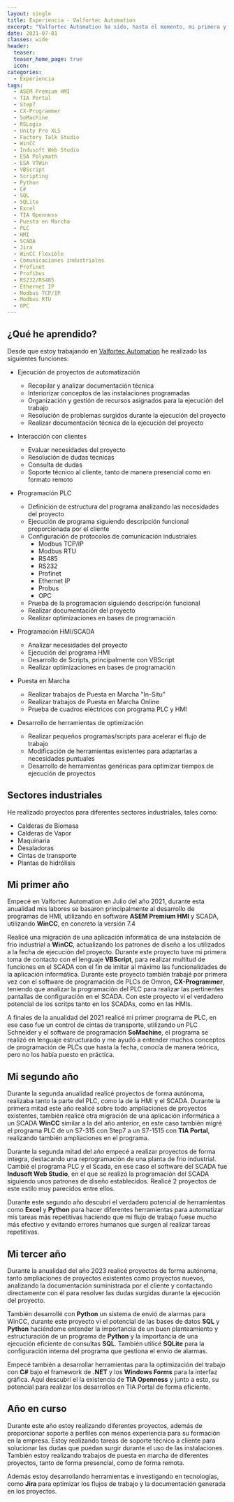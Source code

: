 ```yaml
---
layout: single
title: Experiencia - Valfortec Automation
excerpt: "Valfortec Automation ha sido, hasta el momento, mi primera y única experiencia laboral en el sector de la Automatización Insutrial, en la que estoy aprendiendo gran cantidad de conociemientos que me permiten crecer tanto a nivel profesional como personal."
date: 2021-07-01
classes: wide
header:
  teaser: 
  teaser_home_page: true
  icon: 
categories:
  - Experiencia
tags:  
  - ASEM Premium HMI
  - TIA Portal
  - Step7
  - CX-Programmer
  - SoMachine
  - RSLogix
  - Unity Pro XLS
  - Factory Talk Studio
  - WinCC
  - Indusoft Web Studio
  - ESA Polymath
  - ESA VTWin
  - VBScript
  - Scripting
  - Python
  - C#
  - SQL
  - SQLite
  - Excel
  - TIA Openness
  - Puesta en Marcha
  - PLC
  - HMI
  - SCADA
  - Jira
  - WinCC Flexible
  - Comunicaciones industriales
  - Profinet
  - Profibus
  - RS232/RS485
  - Ethernet IP
  - Modbus TCP/IP
  - Modbus RTU
  - OPC
---
```


## ¿Qué he aprendido?

Desde que estoy trabajando en [Valfortec Automation](https://www.linkedin.com/company/valfortec-automation) he realizado las siguientes funciones:

- Ejecución de proyectos de automatización
  - Recopilar y analizar documentación técnica
  - Interiorizar conceptos de las instalaciones programadas
  - Organización y gestión de recursos asignados para la ejecución del trabajo
  - Resolución de problemas surgidos durante la ejecución del proyecto
  - Realizar documentación técnica de la ejecución del proyecto

- Interacción con clientes
  - Evaluar necesidades del proyecto
  - Resolución de dudas técnicas
  - Consulta de dudas
  - Soporte técnico al cliente, tanto de manera presencial como en formato remoto

- Programación PLC
  - Definición de estructura del programa analizando las necesidades del proyecto
  - Ejecución de programa siguiendo descripción funcional proporcionada por el cliente
  - Configuración de protocolos de comunicación industriales
    - Modbus TCP/IP
    - Modbus RTU
    - RS485
    - RS232
    - Profinet
    - Ethernet IP
    - Probus
    - OPC
  - Prueba de la programación siguiendo descripción funcional
  - Realizar documentación del proyecto
  - Realizar optimizaciones en bases de programación

- Programación HMI/SCADA
  - Analizar necesidades del proyecto
  - Ejecución del programa HMI
  - Desarrollo de Scripts, principalmente con VBScript
  - Realizar optimizaciones en bases de programación

- Puesta en Marcha
  - Realizar trabajos de Puesta en Marcha "In-Situ"
  - Realizar trabajos de Puesta en Marcha Online
  - Prueba de cuadros eléctricos con programa PLC y HMI

- Desarrollo de herramientas de optimización
  - Realizar pequeños programas/scripts para acelerar el flujo de trabajo
  - Modificación de herramientas existentes para adaptarlas a necesidades puntuales
  - Desarrollo de herramientas genéricas para optimizar tiempos de ejecución de proyectos

## Sectores industriales

He realizado proyectos para diferentes sectores industriales, tales como:

  - Calderas de Biomasa
  - Calderas de Vapor
  - Maquinaria
  - Desaladoras
  - Cintas de transporte
  - Plantas de hidrólisis

## Mi primer año

Empecé en Valfortec Automation en Julio del año 2021, durante esta anualidad mis labores se basaron principalmente al desarrollo de programas de HMI, utilizando en software **ASEM Premium HMI** y SCADA, utilizando **WinCC**, en concreto la versión 7.4

Realicé una migración de una aplicación informática de una instalación de frio industrial a **WinCC**, actualizando los patrones de diseño a los utilizados a la fecha de ejecución del proyecto. Durante este proyecto tuve mi primera toma de contacto con el lenguaje **VBScript**, para realizar multitud de funciones en el SCADA con el fin de imitar al máximo las funcionalidades de la aplicación informática. Durante este proyecto también trabajé por primera vez con el software de programación de PLCs de Omron, **CX-Programmer**, teniendo que analizar la programación del PLC para realizar las pertinentes pantallas de configuración en el SCADA. Con este proyecto vi el verdadero potencial de los scritps tanto en los SCADAs, como en las HMIs.

A finales de la anualidad del 2021 realicé mi primer programa de PLC, en ese caso fue un control de cintas de transporte, utilizando un PLC Schneider y el software de programación **SoMachine**, el programa se realizó en lenguaje estructurado y me ayudó a entender muchos conceptos de programación de PLCs que hasta la fecha, conocía de manera teórica, pero no los había puesto en práctica.

## Mi segundo año

Durante la segunda anualidad realicé proyectos de forma autónoma, realizaba tanto la parte del PLC, como la de la HMI y el SCADA. Durante la primera mitad este año realicé sobre todo ampliaciones de proyectos existentes, también realicé otra migración de una aplicación informática a un SCADA **WinCC** similar a la del año anterior, en este caso también migré el programa PLC de un S7-315 con Step7 a un S7-1515 con **TIA Portal**, realizando también ampliaciones en el programa.

Durante la segunda mitad del año empecé a realizar proyectos de forma integra, destacando una reprogramación de una planta de frio industrial. Cambié el programa PLC y el Scada, en ese caso el software del SCADA fue **Indusoft Web Studio**, en el que se realizó la programación del SCADA siguiendo unos patrones de diseño establecidos. Realicé 2 proyectos de este estilo muy parecidos entre ellos.

Durante este segundo año descubrí el verdadero potencial de herramientas como **Excel** y **Python** para hacer diferentes herramientas para automatizar mis tareas más repetitivas haciendo que mi flujo de trabajo fuese mucho más efectivo y evitando errores humanos que surgen al realizar tareas repetitivas.

## Mi tercer año

Durante la anualidad del año 2023 realicé proyectos de forma autónoma, tanto ampliaciones de proyectos existentes como proyectos nuevos, analizando la documentación suministrada por el cliente y contactando directamente con él para resolver las dudas surgidas durante la ejecución del proyecto.

También desarrollé con **Python** un sistema de envió de alarmas para WinCC, durante este proyecto vi el potencial de las bases de datos **SQL** y **Python** haciéndome entender la importancia de un buen planteamiento y estructuración de un programa de **Python** y la importancia de una ejecución eficiente de consultas **SQL**. También utilicé **SQLite** para la configuración interna del programa que gestiona el envío de alarmas.

Empecé también a desarrollar herramientas para la optimización del trabajo con **C#** bajo el framework de **.NET** y los **Windows Forms** para la interfaz gráfica. Aquí descubrí el la existencia de **TIA Openness** y junto a esto, su potencial para realizar los desarrollos en TIA Portal de forma eficiente.

## Año en curso

Durante este año estoy realizando diferentes proyectos, además de proporcionar soporte a perfiles con menos experiencia para su formación en la empresa. Estoy realizando tareas de soporte técnico a cliente para solucionar las dudas que puedan surgir durante el uso de las instalaciones. También estoy realizando trabajos de puesta en marcha de diferentes proyectos, tanto de forma presencial, como de forma remota.

Además estoy desarrollando herramientas e investigando en tecnologías, como **Jira** para optimizar los flujos de trabajo y la documentación generada en los proyectos.
